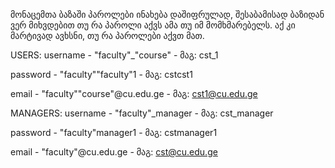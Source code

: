 მონაცემთა ბაზაში პაროლები ინახება დაშიფრულად, შესაბამისად ბაზიდან ვერ მიხვდებით თუ რა პაროლი აქვს ამა თუ იმ მომხმარებელს.
აქ კი მარტივად ავხსნი, თუ რა პაროლები აქვთ მათ.

USERS:
  username - "faculty"_"course" - მაგ: cst_1
  
  password - "faculty""faculty"1 - მაგ: cstcst1
  
  email - "faculty""course"@cu.edu.ge - მაგ: cst1@cu.edu.ge
 

MANAGERS:
  username - "faculty"_manager - მაგ: cst_manager
  
  password - "faculty"manager1 - მაგ: cstmanager1
  
  email - "faculty"@cu.edu.ge - მაგ: cst@cu.edu.ge
